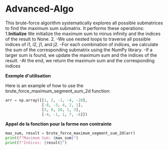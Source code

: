 # Advanced-Algo
This brute-force algorithm systematically explores all possible submatrices to find the maximum sum submatrix.
It performs these operations:
1.**Initialize** We initialize the maximum sum to minus infinity and the indices of the result to None.
2. -We use nested loops to traverse all possible indices of i1, i2, j1, and j2.
-For each combination of indices, we calculate the sum of the corresponding submatrix using the NumPy library.
-If a larger sum is found, we update the maximum sum and the indices of the result.
-At the end, we return the maximum sum and the corresponding indices

**Exemple d'utilisation**

Here is an example of how to use the brute_force_maximum_segment_sum_2d function:

```python
arr = np.array([[1, 2, -1, -4, -20],
                [-8, -3, 4, 2, 1],
                [3, 8, 10, 1, 3],
                [-4, -1, 1, 7, -6]])
```

**Appel de la fonction pour la forme non contrainte**
```python
max_sum, result = brute_force_maximum_segment_sum_2d(arr)
print(f"Maximum Sum: {max_sum}")
print(f"Indices: {result}")
```
